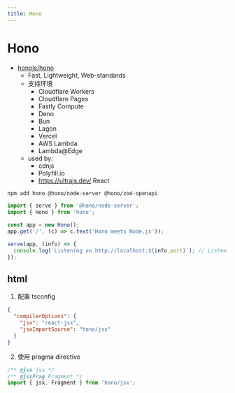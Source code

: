 ```yaml
---
title: Hono
---
```


# Hono

- [honojs/hono](https://github.com/honojs/hono)
  - Fast, Lightweight, Web-standards
  - 支持环境
    - Cloudflare Workers
    - Cloudflare Pages
    - Fastly Compute
    - Deno
    - Bun
    - Lagon
    - Vercel
    - AWS Lambda
    - Lambda@Edge
  - used by:
    - cdnjs
    - Polyfill.io
    - https://ultrajs.dev/ React

```bash
npm add hono @hono/node-server @hono/zod-openapi
```

```ts
import { serve } from '@hono/node-server';
import { Hono } from 'hono';

const app = new Hono();
app.get('/', (c) => c.text('Hono meets Node.js'));

serve(app, (info) => {
  console.log(`Listening on http://localhost:${info.port}`); // Listening on http://localhost:3000
});
```

## html

1. 配置 tsconfig

```json
{
  "compilerOptions": {
    "jsx": "react-jsx",
    "jsxImportSource": "hono/jsx"
  }
}
```

2. 使用 pragma directive

```ts
/** @jsx jsx */
/** @jsxFrag Fragment */
import { jsx, Fragment } from 'hono/jsx';
```
